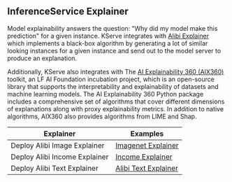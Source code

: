 ## InferenceService Explainer

Model explainability answers the question: "Why did my model make this prediction" for a given instance. KServe 
integrates with [Alibi Explainer](https://github.com/SeldonIO/alibi) which implements a black-box algorithm by generating a lot of similar looking instances 
for a given instance and send out to the model server to produce an explanation.

Additionally, KServe also integrates with The [AI Explainability 360 (AIX360)](https://ai-explainability-360.org/) toolkit, an LF AI Foundation incubation project,
which is an open-source library that supports the interpretability and explainability of datasets and machine learning models. The AI Explainability 360 Python package includes a comprehensive set of algorithms that cover different dimensions of explanations along with proxy explainability metrics.
In addition to native algorithms, AIX360 also provides algorithms from LIME and Shap.

| Explainer  | Examples |
| ------------- | ------------- |
| Deploy Alibi Image Explainer| [Imagenet Explainer](alibi/cifar10/README.md)  |
| Deploy Alibi Income Explainer| [Income Explainer](alibi/income/README.md)  |
| Deploy Alibi Text Explainer| [Alibi Text Explainer](alibi/moviesentiment/README.md) |